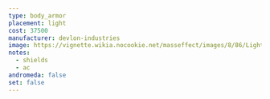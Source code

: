 ```yaml
---
type: body_armor
placement: light
cost: 37500
manufacturer: devlon-industries
image: https://vignette.wikia.nocookie.net/masseffect/images/8/86/Light-human-Liberator.png/revision/latest/scale-to-width-down/160?cb=20100209143513
notes:
  - shields
  - ac
andromeda: false
set: false
---
```

